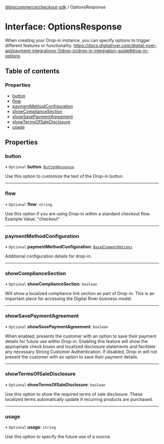 [@bigcommerce/checkout-sdk](../README.md) / OptionsResponse

# Interface: OptionsResponse

When creating your Drop-in instance, you can specify options to trigger different features or functionality.
https://docs.digitalriver.com/digital-river-api/payment-integrations-1/drop-in/drop-in-integration-guide#drop-in-options

## Table of contents

### Properties

- [button](OptionsResponse.md#button)
- [flow](OptionsResponse.md#flow)
- [paymentMethodConfiguration](OptionsResponse.md#paymentmethodconfiguration)
- [showComplianceSection](OptionsResponse.md#showcompliancesection)
- [showSavePaymentAgreement](OptionsResponse.md#showsavepaymentagreement)
- [showTermsOfSaleDisclosure](OptionsResponse.md#showtermsofsaledisclosure)
- [usage](OptionsResponse.md#usage)

## Properties

### button

• `Optional` **button**: [`ButtonResponse`](ButtonResponse.md)

Use this option to customize the text of the Drop-in button.

___

### flow

• `Optional` **flow**: `string`

Use this option if you are using Drop-in within a standard checkout flow. Example Value: "checkout"

___

### paymentMethodConfiguration

• `Optional` **paymentMethodConfiguration**: [`BaseElementOptions`](BaseElementOptions.md)

Additional configuration details for drop-in.

___

### showComplianceSection

• `Optional` **showComplianceSection**: `boolean`

Will show a localized compliance link section as part of Drop-in. This is an important piece for accessing the Digital River business model.

___

### showSavePaymentAgreement

• `Optional` **showSavePaymentAgreement**: `boolean`

When enabled, presents the customer with an option to save their payment details for future use within Drop-in.
Enabling this feature will show the appropriate check boxes and localized disclosure statements and facilitate
any necessary Strong Customer Authentication.
If disabled, Drop-in will not present the customer with an option to save their payment details.

___

### showTermsOfSaleDisclosure

• `Optional` **showTermsOfSaleDisclosure**: `boolean`

Use this option to show the required terms of sale disclosure. These localized terms automatically update if recurring products are purchased.

___

### usage

• `Optional` **usage**: `string`

Use this option to specify the future use of a source.
